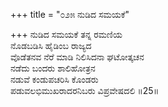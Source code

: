 +++
title = "೦೨೫ ನುಡಿದ ಸಮಯಕೆ"

+++
ನುಡಿದ ಸಮಯಕೆ ತನ್ನ ರಮಣಿಯ  
ನೊಡಬಡಿಸಿ ಹೈಡಿಂಬ ರಾಜ್ಯದ  
ವೊಡೆತನವ ನೆರೆ ಮಾಡಿ ನಿಲಿಸಿದನಾ ಘಟೋತ್ಕಚನ   
ನಡೆದು ಬಂದರು ಶಾಲಿಹೋತ್ರನ  
ನಡುವೆ ಕಂಡುಪಚರಿಸಿ ಕೊಂಡರು  
ಪಡುವಲಭಿಮುಖರಾದರನಿಬರು ವಿಪ್ರವೇಷದಲಿ     ॥25॥